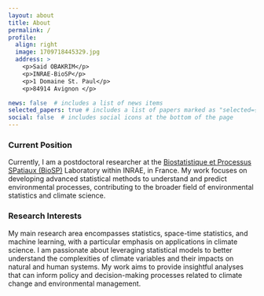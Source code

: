 ```yaml
---
layout: about
title: About
permalink: /
profile:
  align: right
  image: 1709718445329.jpg
  address: >
    <p>Said OBAKRIM</p>
    <p>INRAE-BioSP</p>
    <p>1 Domaine St. Paul</p>
    <p>84914 Avignon </p>

news: false  # includes a list of news items
selected_papers: true # includes a list of papers marked as "selected={true}"
social: false  # includes social icons at the bottom of the page
---
```



### Current Position
Currently, I am a postdoctoral researcher at the <a href='https://biosp.mathnum.inrae.fr/'>Biostatistique et Processus SPatiaux (BioSP)</a> Laboratory within INRAE, in France. My work focuses on developing advanced statistical methods to understand and predict environmental processes, contributing to the broader field of environmental statistics and climate science.

### Research Interests
My main research area encompasses statistics, space-time statistics, and machine learning, with a particular emphasis on applications in climate science. I am passionate about leveraging statistical models to better understand the complexities of climate variables and their impacts on natural and human systems. My work aims to provide insightful analyses that can inform policy and decision-making processes related to climate change and environmental management.


